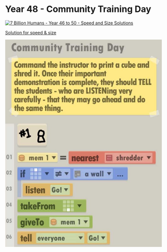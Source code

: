 # Year 48 - Community Training Day

[![7 Billion Humans - Year 46 to 50 - Speed and Size Solutions](https://img.youtube.com/vi/avmCMdDR8xo/0.jpg)](https://www.youtube.com/watch?v=avmCMdDR8xo&t=191s)

[Solution for speed & size](solution.txt)

![Solution for speed & size](solution.JPEG "Year 48")
